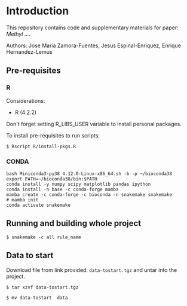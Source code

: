 # Introduction

This repository contains code and supplementary materials for paper: *Methyl ...*.

Authors: Jose Maria Zamora-Fuentes, Jesus Espinal-Enriquez, Enrique Hernandez-Lemus

## Pre-requisites

### R

Considerations:

- R (4.2.2)

Don't forget setting R_LIBS_USER variable to install personal packages. 

To install pre-requisites to run scripts:

`$ Rscript R/install-pkgs.R`

### CONDA

```
bash Miniconda3-py38_4.12.0-Linux-x86_64.sh -b -p ~/bioconda38
export PATH=~/bioconda38/bin:$PATH
conda install -y numpy scipy matplotlib pandas ipython
conda install -n base -c conda-forge mamba
mamba create -c conda-forge -c bioconda -n snakemake snakemake
# mamba init
conda activate snakemake
```

## Running and building whole project

`$ snakemake -c all rule_name`

## Data to start 

Download file from link provided: `data-tostart.tgz` and untar into the project.

`$ tar xzvf data-tostart.tgz`

`$ mv data-tostart  data`
